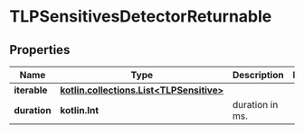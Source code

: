 
# TLPSensitivesDetectorReturnable

## Properties
Name | Type | Description | Notes
------------ | ------------- | ------------- | -------------
**iterable** | [**kotlin.collections.List&lt;TLPSensitive&gt;**](TLPSensitive.md) |  | 
**duration** | **kotlin.Int** | duration in ms. | 



